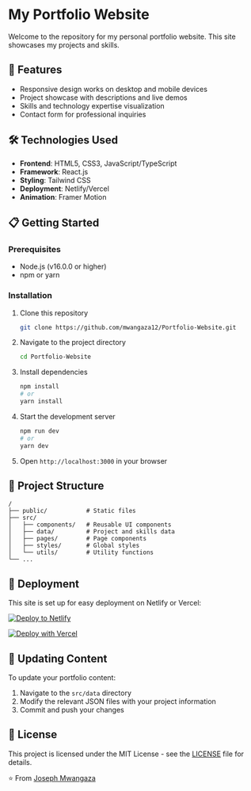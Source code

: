 # My Portfolio Website

Welcome to the repository for my personal portfolio website. This site showcases my projects and skills.

## 🚀 Features

- Responsive design works on desktop and mobile devices
- Project showcase with descriptions and live demos
- Skills and technology expertise visualization
- Contact form for professional inquiries

## 🛠️ Technologies Used

- **Frontend**: HTML5, CSS3, JavaScript/TypeScript
- **Framework**: React.js
- **Styling**: Tailwind CSS
- **Deployment**: Netlify/Vercel
- **Animation**: Framer Motion

## 📋 Getting Started

### Prerequisites

- Node.js (v16.0.0 or higher)
- npm or yarn

### Installation

1. Clone this repository
   ```bash
   git clone https://github.com/mwangaza12/Portfolio-Website.git
   ```

2. Navigate to the project directory
   ```bash
   cd Portfolio-Website
   ```

3. Install dependencies
   ```bash
   npm install
   # or
   yarn install
   ```

4. Start the development server
   ```bash
   npm run dev
   # or
   yarn dev
   ```

5. Open `http://localhost:3000` in your browser

## 📁 Project Structure

```
/
├── public/           # Static files
├── src/
│   ├── components/   # Reusable UI components
│   ├── data/         # Project and skills data
│   ├── pages/        # Page components
│   ├── styles/       # Global styles
│   └── utils/        # Utility functions
└── ...
```

## 🚀 Deployment

This site is set up for easy deployment on Netlify or Vercel:

[![Deploy to Netlify](https://www.netlify.com/img/deploy/button.svg)](https://app.netlify.com/start/deploy?repository=https://github.com/yourusername/portfolio)

[![Deploy with Vercel](https://vercel.com/button)](https://vercel.com/new/git/external?repository-url=https://github.com/yourusername/portfolio)

## 🔄 Updating Content

To update your portfolio content:

1. Navigate to the `src/data` directory
2. Modify the relevant JSON files with your project information
3. Commit and push your changes

## 📝 License

This project is licensed under the MIT License - see the [LICENSE](LICENSE) file for details.


⭐️ From [Joseph Mwangaza](https://github.com/mwangaza12)
